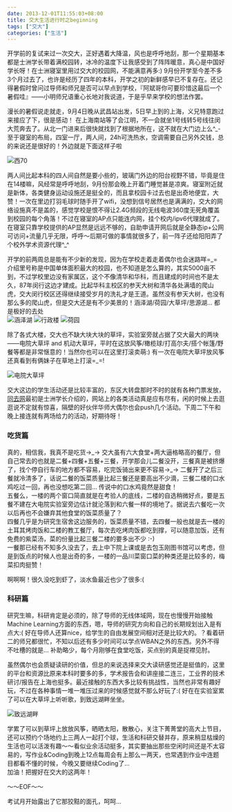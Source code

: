 ```yaml
---
date: 2013-12-01T11:55:03+08:00
title: 交大生活进行时之beginning
tags: ["交大"]
categories: ["生活"]
---
```


开学前的复试来过一次交大，正好遇着大降温，风也是呼呼地刮，那一个星期基本都是士洲学长带着满校园转，冰冷的温度下让我感受到了阵阵暖意，真心是中国好学长呀！在士洲寝室里用过交大的校园网，不能满意再多:)  9月份开学至今差不多3个月过去了，也许是经历了四年的本科，开学之初的新鲜感早已不复存在。还记得暑假时曾问过导师和师兄是否可以早点到学校，『阿斌哥你可要珍惜这最后一个暑假哇』——小明师兄语重心长地对我说道，于是乎早来学校的想法作罢。

漫长的暑假说走就走，9月4日晚从武昌站出发，5日早上到的上海，义兄特意跑过来接应了下，很是感动！ 在上海南站等了会江明，不一会就坐1号线转5号线往闵大荒奔去了。从北一门进来后很快就找到了根据地所在，这不就在大门边上么^\_-  至于寝室的布局，四室一厅，两人间，24h可洗热水，空调需要自己另外交钱，总的来说还是很好的！外边就是下面这样子啦  

![西70](/pictures/misc/p2142597988.jpg)

两人间比起本科的四人间自然是要小些的，玻璃门外边的阳台视野不错，毕竟是住在14楼嘛，风经常是呼呼地刮，9月份那会晚上开着门睡觉甚是凉爽。寝室附近就是新体，各类健身运动设施还是挺全的，而且拿校园卡过去也是出奇地便宜，大赞！一次在里边打羽毛球时随手开了wifi，没想到信号居然也是满满的，交大的网络设施真不是盖的，感觉学校是恨不得让2.4G频段的无线电波360度无死角覆盖到校园的每个角落！不过在寝室的AP点只能连内网，挂个校内/ipv6代理就成了。在寝室只靠学校提供的AP显然是远远不够的，自助申请开网后就是全静态ip+公网可访问+流量几乎无限，呼呼～后期可做的事情就很多了，前一阵子还给阳阳弄了个校外学术资源代理^\_^  

开学的前两周总是能有不少新的发现，因为在学校走着走着偶尔也会迷路咩=\_= 介绍里号称是中国单体面积最大的校园，也不知道是怎么算的，其实5000亩不到，不过学校里边没有家属区，这个不像清华和华科，而且建成的时间也不是太久，87年闵行这边才建成。比起华科主校区的参天大树和清华各处满墙的爬山虎，交大闵行校区还得继续接受岁月的洗礼才是王道。虽然没有参天大树，也没有那么多的爬山虎，但是交大还是有不少美景的！涵泽湖/荷园/大草坪/思源湖... 都是极好的去处   
![涵泽湖](/pictures/misc/p2142600571.jpg)
![行政楼](/pictures/misc/p2160878056.jpg)
![荷园](/pictures/misc/p2142598627.jpg)

除了各式大楼，交大也不缺大块大块的草坪，实验室旁就占据了交大最大的两块——电院大草坪 and 机动大草坪，平时在这放风筝/橄榄球/打高尔夫/搭个帐篷/野餐等都是非常惬意的！当然你也可以在这里打滚卖萌:) 有一次在电院大草坪放风筝还真看到有俩妹子在草地上打滚=\_=!  

![电院大草坪](/pictures/misc/p2142599134.jpg)

交大这边的学生活动还是比较丰富的，东区大转盘那时不时的就有各种门票发放，[同去网](http://tongqu.me)最初是士洲学长介绍的，网站上的各类活动真是应有尽有，闲的时候上去逛逛说不定就有惊喜，隔壁的好伙伴华师大偶尔也会push几个活动。下周二下午和晚上接连就有两场给力的活动，好期待呀！  

### 吃货篇  

真的，相信我，我真不是吃货→\_→  交大虽有六大食堂+两大逼格略高的餐厅，但自己常去的也就是二餐+四餐+五餐+三餐，开学那会儿二餐没开，三餐真是被挤爆了，找个停自行车的地方都不容易，吃完饭骑出来更不容易→\_→  二餐开了之后三餐就冷清多了，话说二餐的饭菜质量比起三餐还是要高出不少滴，三餐二楼的口水鸡吃过一回，再也没想吃第二回... 传说中的口水鸡竟然是甜食！  
五餐么，一楼的两个窗口简直就是在考验人的底线，二楼的自选稍微好点，要是五餐不建在大电院实验室旁边估计就沦落到和六餐一样的境地了。据说去六餐吃一次以后再也不会嫌弃其他食堂的饭菜质量了？  
四餐几乎是为研究生宿舍这边服务的，饭菜质量不错，去四餐一般也就是去一楼的土耳其烤肉饭和二楼的教工餐厅，每次去吃烤肉饭都吃到撑，可以随意加饭，还有免费的紫菜汤，菜的份量比起三餐二楼的要多出不少 :-)  
一餐那已经有不知多久没去了，去上中下院上课或是去包玉刚图书馆可以考虑，但是到饭点的时候人也是出奇的多，一楼的一品川菜窗口菜的种类还是比较多的，梅菜扣肉挺赞！  

啊啊啊！很久没吃到虾了，淡水鱼最近也少了很多:(  

### 科研篇  

研究生嘛，科研肯定是必须的，除了导师的无线体域网，现在也慢慢开始接触Machine Learning方面的东西，嗯，导师的研究方向和自己的长期规划出入是有点大:( 好在导师人还算nice，给学生的自由发展空间相对还是比较大的。？看着研二的师兄都很忙，不知以后还有多少时间可以学点WBAN之外的东西。另外不得不吐槽的就是... 补助略少，每个月刚够在食堂吃饭，买点别的真是捉襟见肘。   

虽然偶尔也会质疑读研的价值，但总的来说选择来交大读研感觉还是挺值的，这里的平台和资源比原来本科时要多的多，学术报告会和讲座接二连三，工业界的技术研讨/报告在上海也挺多。最近接触的东西大多比较有挑战性，当然也非常有趣好玩，不过在各种事情一堆一堆压过来的时候感觉就不那么好玩了:( 好在在实验室累了可以在大草坪上听听歌，到致远湖畔坐坐。

![致远湖畔](/pictures/misc/p2160878521.jpg)

学累了可以到草坪上放放风筝，晒晒太阳，散散心，关注下菁菁堂的高大上节目，还可以预约个场地约上三两人一起打个球，生活和科研交替并存，原来稍显枯燥的生活也可以活泼有趣～～看似业余活动挺多，其实要抽出那些空闲时间还是不太容易的，写作业&Coding到晚上12点每周会有上那么一两天，也常遇到作业中连题目都看不懂的时候，今晚又要继续Coding了...   
加油！把握好在交大的这两年！  

～～EOF～～  

考试月开始露出了它那狡黠的面孔，呵呵...